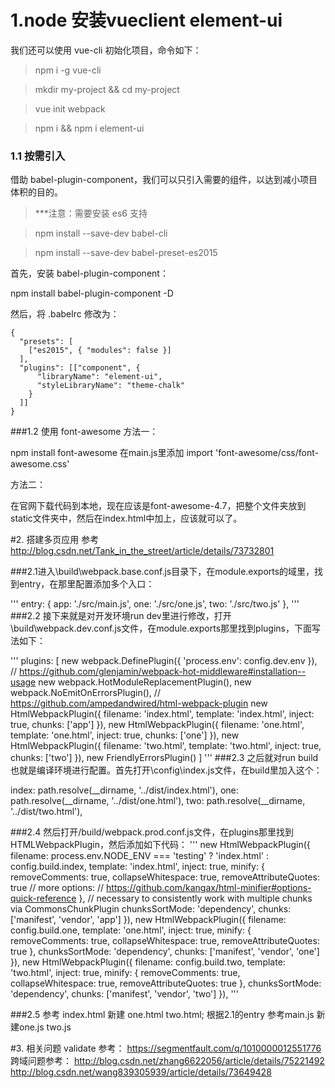 # 1.node 安装vueclient element-ui
我们还可以使用 vue-cli 初始化项目，命令如下：

> npm i -g vue-cli

> mkdir my-project && cd my-project

> vue init webpack

> npm i && npm i element-ui

### 1.1 按需引入
借助 babel-plugin-component，我们可以只引入需要的组件，以达到减小项目体积的目的。
> \*\*\*注意：需要安装 es6 支持

> npm install --save-dev babel-cli

> npm install --save-dev babel-preset-es2015

首先，安装 babel-plugin-component：

npm install babel-plugin-component -D

然后，将 .babelrc 修改为：


```
{
  "presets": [
    ["es2015", { "modules": false }]
  ],
  "plugins": [["component", {
      "libraryName": "element-ui",
      "styleLibraryName": "theme-chalk"
    }
  ]]
}
```

###1.2 使用 font-awesome
方法一：

npm install font-awesome
在main.js里添加
import 'font-awesome/css/font-awesome.css'

方法二：

在官网下载代码到本地，现在应该是font-awesome-4.7，把整个文件夹放到static文件夹中，然后在index.html中加上<link rel="stylesheet" href="/static/font-awesome-4.7/css/font-awesome.min.css">，应该就可以了。

#2. 搭建多页应用
参考 http://blog.csdn.net/Tank_in_the_street/article/details/73732801

###2.1进入\build\webpack.base.conf.js目录下，在module.exports的域里，找到entry，在那里配置添加多个入口：

'''
entry: {
  app: './src/main.js',
  one: './src/one.js',
  two: './src/two.js'
},
'''
###2.2 接下来就是对开发环境run dev里进行修改，打开\build\webpack.dev.conf.js文件，在module.exports那里找到plugins，下面写法如下：

'''
plugins: [
  new webpack.DefinePlugin({
    'process.env': config.dev.env
  }),
  // https://github.com/glenjamin/webpack-hot-middleware#installation--usage
  new webpack.HotModuleReplacementPlugin(),
  new webpack.NoEmitOnErrorsPlugin(),
  // https://github.com/ampedandwired/html-webpack-plugin
  new HtmlWebpackPlugin({
    filename: 'index.html',
    template: 'index.html',
    inject: true,
    chunks: ['app']
  }),
  new HtmlWebpackPlugin({
    filename: 'one.html',
    template: 'one.html',
    inject: true,
    chunks: ['one']
  }),
  new HtmlWebpackPlugin({
    filename: 'two.html',
    template: 'two.html',
    inject: true,
    chunks: ['two']
  }),
  new FriendlyErrorsPlugin()
]
'''
###2.3 之后就对run build也就是编译环境进行配置。首先打开\config\index.js文件，在build里加入这个：

index: path.resolve(__dirname, '../dist/index.html'),
one: path.resolve(__dirname, '../dist/one.html'),
two: path.resolve(__dirname, '../dist/two.html'),

###2.4 然后打开/build/webpack.prod.conf.js文件，在plugins那里找到HTMLWebpackPlugin，然后添加如下代码：
'''
new HtmlWebpackPlugin({
  filename: process.env.NODE_ENV === 'testing'
    ? 'index.html'
    : config.build.index,
  template: 'index.html',
  inject: true,
  minify: {
    removeComments: true,
    collapseWhitespace: true,
    removeAttributeQuotes: true
    // more options:
    // https://github.com/kangax/html-minifier#options-quick-reference
  },
  // necessary to consistently work with multiple chunks via CommonsChunkPlugin
  chunksSortMode: 'dependency',
  chunks: ['manifest', 'vendor', 'app']
}),
new HtmlWebpackPlugin({
  filename: config.build.one,
  template: 'one.html',
  inject: true,
  minify: {
    removeComments: true,
    collapseWhitespace: true,
    removeAttributeQuotes: true
  },
  chunksSortMode: 'dependency',
  chunks: ['manifest', 'vendor', 'one']
}),
  new HtmlWebpackPlugin({
      filename: config.build.two,
      template: 'two.html',
      inject: true,
      minify: {
          removeComments: true,
          collapseWhitespace: true,
          removeAttributeQuotes: true
      },
      chunksSortMode: 'dependency',
      chunks: ['manifest', 'vendor', 'two']
  }),
'''

###2.5 参考 index.html 新建 one.html two.html;
根据2.1的entry 参考main.js 新建one.js two.js

#3.  相关问题
validate 参考： https://segmentfault.com/q/1010000012551776
跨域问题参考： http://blog.csdn.net/zhang6622056/article/details/75221492
				http://blog.csdn.net/wang839305939/article/details/73649428